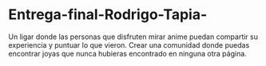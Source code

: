 # Entrega-final-Rodrigo-Tapia-
Un ligar donde las personas que disfruten mirar anime puedan compartir su experiencia y puntuar lo que vieron. Crear una comunidad donde puedas encontrar joyas que nunca hubieras encontrado en ninguna otra página. 
